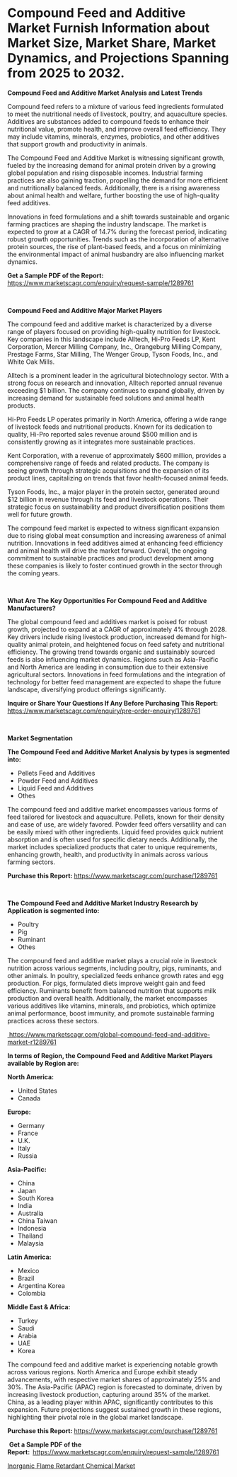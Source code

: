 <p><h1>Compound Feed and Additive Market Furnish Information about Market Size, Market Share, Market Dynamics, and Projections Spanning from 2025 to 2032.</h1></p><p><strong>Compound Feed and Additive Market Analysis and Latest Trends</strong></p>
<p><p>Compound feed refers to a mixture of various feed ingredients formulated to meet the nutritional needs of livestock, poultry, and aquaculture species. Additives are substances added to compound feeds to enhance their nutritional value, promote health, and improve overall feed efficiency. They may include vitamins, minerals, enzymes, probiotics, and other additives that support growth and productivity in animals.</p><p>The Compound Feed and Additive Market is witnessing significant growth, fueled by the increasing demand for animal protein driven by a growing global population and rising disposable incomes. Industrial farming practices are also gaining traction, propelling the demand for more efficient and nutritionally balanced feeds. Additionally, there is a rising awareness about animal health and welfare, further boosting the use of high-quality feed additives.</p><p>Innovations in feed formulations and a shift towards sustainable and organic farming practices are shaping the industry landscape. The market is expected to grow at a CAGR of 14.7% during the forecast period, indicating robust growth opportunities. Trends such as the incorporation of alternative protein sources, the rise of plant-based feeds, and a focus on minimizing the environmental impact of animal husbandry are also influencing market dynamics.</p></p>
<p><strong>Get a Sample PDF of the Report:&nbsp;</strong> <a href="https://www.marketscagr.com/enquiry/request-sample/1289761?utm_campaign=1901&utm_medium=2&utm_source=Github&utm_content=ia&utm_term=16012025&utm_id=compound-feed-and-additive">https://www.marketscagr.com/enquiry/request-sample/1289761</a></p>
<p>&nbsp;</p>
<p><strong>Compound Feed and Additive Major Market Players</strong></p>
<p><p>The compound feed and additive market is characterized by a diverse range of players focused on providing high-quality nutrition for livestock. Key companies in this landscape include Alltech, Hi-Pro Feeds LP, Kent Corporation, Mercer Milling Company, Inc., Orangeburg Milling Company, Prestage Farms, Star Milling, The Wenger Group, Tyson Foods, Inc., and White Oak Mills.</p><p>Alltech is a prominent leader in the agricultural biotechnology sector. With a strong focus on research and innovation, Alltech reported annual revenue exceeding $1 billion. The company continues to expand globally, driven by increasing demand for sustainable feed solutions and animal health products.</p><p>Hi-Pro Feeds LP operates primarily in North America, offering a wide range of livestock feeds and nutritional products. Known for its dedication to quality, Hi-Pro reported sales revenue around $500 million and is consistently growing as it integrates more sustainable practices.</p><p>Kent Corporation, with a revenue of approximately $600 million, provides a comprehensive range of feeds and related products. The company is seeing growth through strategic acquisitions and the expansion of its product lines, capitalizing on trends that favor health-focused animal feeds.</p><p>Tyson Foods, Inc., a major player in the protein sector, generated around $12 billion in revenue through its feed and livestock operations. Their strategic focus on sustainability and product diversification positions them well for future growth.</p><p>The compound feed market is expected to witness significant expansion due to rising global meat consumption and increasing awareness of animal nutrition. Innovations in feed additives aimed at enhancing feed efficiency and animal health will drive the market forward. Overall, the ongoing commitment to sustainable practices and product development among these companies is likely to foster continued growth in the sector through the coming years.</p></p>
<p>&nbsp;</p>
<p><strong>What Are The Key Opportunities For Compound Feed and Additive Manufacturers?</strong></p>
<p><p>The global compound feed and additives market is poised for robust growth, projected to expand at a CAGR of approximately 4% through 2028. Key drivers include rising livestock production, increased demand for high-quality animal protein, and heightened focus on feed safety and nutritional efficiency. The growing trend towards organic and sustainably sourced feeds is also influencing market dynamics. Regions such as Asia-Pacific and North America are leading in consumption due to their extensive agricultural sectors. Innovations in feed formulations and the integration of technology for better feed management are expected to shape the future landscape, diversifying product offerings significantly.</p></p>
<p><strong>Inquire or Share Your Questions If Any Before Purchasing This Report:</strong> <a href="https://www.marketscagr.com/enquiry/pre-order-enquiry/1289761?utm_campaign=1901&utm_medium=2&utm_source=Github&utm_content=ia&utm_term=16012025&utm_id=compound-feed-and-additive">https://www.marketscagr.com/enquiry/pre-order-enquiry/1289761</a></p>
<p>&nbsp;</p>
<p><strong>Market Segmentation</strong></p>
<p><strong>The Compound Feed and Additive Market Analysis by types is segmented into:</strong></p>
<p><ul><li>Pellets Feed and Additives</li><li>Powder Feed and Additives</li><li>Liquid Feed and Additives</li><li>Othes</li></ul></p>
<p><p>The compound feed and additive market encompasses various forms of feed tailored for livestock and aquaculture. Pellets, known for their density and ease of use, are widely favored. Powder feed offers versatility and can be easily mixed with other ingredients. Liquid feed provides quick nutrient absorption and is often used for specific dietary needs. Additionally, the market includes specialized products that cater to unique requirements, enhancing growth, health, and productivity in animals across various farming sectors.</p></p>
<p><strong>Purchase this Report:&nbsp;</strong><a href="https://www.marketscagr.com/purchase/1289761?utm_campaign=1901&utm_medium=2&utm_source=Github&utm_content=ia&utm_term=16012025&utm_id=compound-feed-and-additive">https://www.marketscagr.com/purchase/1289761</a></p>
<p>&nbsp;</p>
<p><strong>The Compound Feed and Additive Market Industry Research by Application is segmented into:</strong></p>
<p><ul><li>Poultry</li><li>Pig</li><li>Ruminant</li><li>Othes</li></ul></p>
<p><p>The compound feed and additive market plays a crucial role in livestock nutrition across various segments, including poultry, pigs, ruminants, and other animals. In poultry, specialized feeds enhance growth rates and egg production. For pigs, formulated diets improve weight gain and feed efficiency. Ruminants benefit from balanced nutrition that supports milk production and overall health. Additionally, the market encompasses various additives like vitamins, minerals, and probiotics, which optimize animal performance, boost immunity, and promote sustainable farming practices across these sectors.</p></p>
<p><a href="https://www.marketscagr.com/global-compound-feed-and-additive-market-r1289761?utm_campaign=1901&utm_medium=2&utm_source=Github&utm_content=ia&utm_term=16012025&utm_id=compound-feed-and-additive">&nbsp;https://www.marketscagr.com/global-compound-feed-and-additive-market-r1289761</a></p>
<p><strong>In terms of Region, the Compound Feed and Additive Market Players available by Region are:</strong></p>
<p>
    <p> <strong> North America: </strong>
        <ul>
            <li>United States</li>
            <li>Canada</li>
        </ul>
        </p> 
    <p> <strong> Europe: </strong>
        <ul>
            <li>Germany</li>
            <li>France</li>
            <li>U.K.</li>
            <li>Italy</li>
            <li>Russia</li>
        </ul>
        </p> 
    <p> <strong> Asia-Pacific: </strong>
        <ul>
            <li>China</li>
            <li>Japan</li>
            <li>South Korea</li>
            <li>India</li>
            <li>Australia</li>
            <li>China Taiwan</li>
            <li>Indonesia</li>
            <li>Thailand</li>
            <li>Malaysia</li>
        </ul>
        </p> 
    <p> <strong> Latin America: </strong>
        <ul>
            <li>Mexico</li>
            <li>Brazil</li>
            <li>Argentina Korea</li>
            <li>Colombia</li>
        </ul>
        </p> 
    <p> <strong> Middle East & Africa: </strong>
        <ul>
            <li>Turkey</li>
            <li>Saudi</li>
            <li>Arabia</li>
            <li>UAE</li>
            <li>Korea</li>
        </ul>
    </p>
    </p>
<p><p>The compound feed and additive market is experiencing notable growth across various regions. North America and Europe exhibit steady advancements, with respective market shares of approximately 25% and 30%. The Asia-Pacific (APAC) region is forecasted to dominate, driven by increasing livestock production, capturing around 35% of the market. China, as a leading player within APAC, significantly contributes to this expansion. Future projections suggest sustained growth in these regions, highlighting their pivotal role in the global market landscape.</p></p>
<p><strong>Purchase this Report: </strong><a href="https://www.marketscagr.com/purchase/1289761?utm_campaign=1901&utm_medium=2&utm_source=Github&utm_content=ia&utm_term=16012025&utm_id=compound-feed-and-additive">https://www.marketscagr.com/purchase/1289761</a></p>
<p>&nbsp;<strong>Get a Sample PDF of the Report:&nbsp;&nbsp;</strong><a href="https://www.marketscagr.com/enquiry/request-sample/1289761?utm_campaign=1901&utm_medium=2&utm_source=Github&utm_content=ia&utm_term=16012025&utm_id=compound-feed-and-additive">https://www.marketscagr.com/enquiry/request-sample/1289761</a></p>
<p><strong></strong></p>
<p><p><a href="https://github.com/AKSHATREPORTPRIME/Market-Research-Report-List-6/blob/main/inorganic-flame-retardant-chemical-market.md?utm_campaign=1901&utm_medium=2&utm_source=Github&utm_content=ia&utm_term=16012025&utm_id=compound-feed-and-additive">Inorganic Flame Retardant Chemical Market</a></p></p>